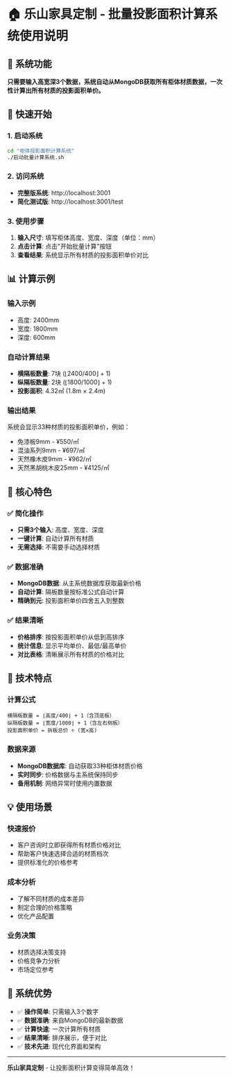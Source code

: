# 🏠 乐山家具定制 - 批量投影面积计算系统使用说明

## 🎯 系统功能

**只需要输入高宽深3个数据，系统自动从MongoDB获取所有柜体材质数据，一次性计算出所有材质的投影面积单价。**

## 🚀 快速开始

### 1. 启动系统
```bash
cd "柜体投影面积计算系统"
./启动批量计算系统.sh
```

### 2. 访问系统
- **完整版系统**: http://localhost:3001
- **简化测试版**: http://localhost:3001/test

### 3. 使用步骤
1. **输入尺寸**: 填写柜体高度、宽度、深度（单位：mm）
2. **点击计算**: 点击"开始批量计算"按钮
3. **查看结果**: 系统显示所有材质的投影面积单价对比

## 📊 计算示例

### 输入示例
- 高度: 2400mm
- 宽度: 1800mm  
- 深度: 600mm

### 自动计算结果
- **横隔板数量**: 7块 (⌊2400/400⌋ + 1)
- **纵隔板数量**: 2块 (⌊1800/1000⌋ + 1)
- **投影面积**: 4.32㎡ (1.8m × 2.4m)

### 输出结果
系统会显示33种材质的投影面积单价，例如：
- 免漆板9mm - ¥550/㎡
- 混油系列9mm - ¥697/㎡
- 天然橡木皮9mm - ¥962/㎡
- 天然黑胡桃木皮25mm - ¥4125/㎡

## 🎯 核心特色

### ✅ 简化操作
- **只需3个输入**: 高度、宽度、深度
- **一键计算**: 自动计算所有材质
- **无需选择**: 不需要手动选择材质

### ✅ 数据准确
- **MongoDB数据**: 从主系统数据库获取最新价格
- **自动计算**: 隔板数量按标准公式自动计算
- **精确到元**: 投影面积单价四舍五入到整数

### ✅ 结果清晰
- **价格排序**: 按投影面积单价从低到高排序
- **统计信息**: 显示平均单价、最低/最高单价
- **对比表格**: 清晰展示所有材质的价格对比

## 🔧 技术特点

### 计算公式
```
横隔板数量 = ⌊高度/400⌋ + 1（含顶底板）
纵隔板数量 = ⌊宽度/1000⌋ + 1（含左右侧板）
投影面积单价 = 拆板总价 ÷ (宽×高)
```

### 数据来源
- **MongoDB数据库**: 自动获取33种柜体材质价格
- **实时同步**: 价格数据与主系统保持同步
- **备用机制**: 网络异常时使用内置数据

## 💡 使用场景

### 快速报价
- 客户咨询时立即获得所有材质价格对比
- 帮助客户快速选择合适的材质档次
- 提供标准化的价格参考

### 成本分析
- 了解不同材质的成本差异
- 制定合理的价格策略
- 优化产品配置

### 业务决策
- 材质选择决策支持
- 价格竞争力分析
- 市场定位参考

## 🎊 系统优势

- ✅ **操作简单**: 只需输入3个数字
- ✅ **数据准确**: 来自MongoDB的最新数据
- ✅ **计算快速**: 一次计算所有材质
- ✅ **结果清晰**: 排序展示，便于对比
- ✅ **技术先进**: 现代化界面和架构

---

**乐山家具定制** - 让投影面积计算变得简单高效！
